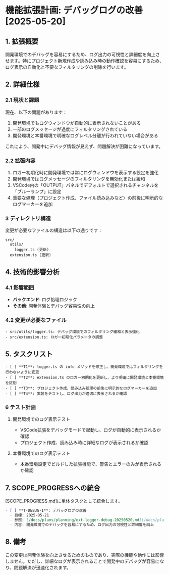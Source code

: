 # 機能拡張計画: デバッグログの改善 [2025-05-20]

## 1. 拡張概要

開発環境でのデバッグを容易にするため、ログ出力の可視性と詳細度を向上させます。特にプロジェクト新規作成や読み込み時の動作確認を容易にするため、ログ表示の自動化と不要なフィルタリングの削除を行います。

## 2. 詳細仕様

### 2.1 現状と課題

現在、以下の問題があります：
1. 開発環境でもログウィンドウが自動的に表示されないことがある
2. 一部のログメッセージが過度にフィルタリングされている
3. 開発環境と本番環境で明確なログレベル分離が行われていない場合がある

これにより、開発中にデバッグ情報が見えず、問題解決が困難になっています。

### 2.2 拡張内容

1. ロガー初期化時に開発環境では常にログウィンドウを表示する設定を強化
2. 開発環境ではログメッセージのフィルタリングを無効化または緩和
3. VSCode内の「OUTPUT」パネルでデフォルトで選択されるチャンネルを「ブルーランプ」に設定
4. 重要な処理（プロジェクト作成、ファイル読み込みなど）の前後に明示的なログマーカーを追加

### 3 ディレクトリ構造

変更が必要なファイルの構造は以下の通りです：

```
src/
  utils/
    logger.ts (更新)
  extension.ts (更新)
```

## 4. 技術的影響分析

### 4.1 影響範囲

- **バックエンド**: ログ処理ロジック
- **その他**: 開発体験とデバッグ容易性の向上

### 4.2 変更が必要なファイル

```
- src/utils/logger.ts: デバッグ環境でのフィルタリング緩和と表示強化
- src/extension.ts: ロガー初期化パラメータの調整
```

## 5. タスクリスト

```
- [ ] **T1**: logger.ts の info メソッドを修正し、開発環境ではフィルタリングを行わないように変更
- [ ] **T2**: extension.ts のロガー初期化を更新し、より明確に開発環境と本番環境を区別
- [ ] **T3**: プロジェクト作成、読み込み処理の前後に明示的なログマーカーを追加
- [ ] **T4**: 実装をテストし、ログ出力が適切に表示されるか確認
```

### 6 テスト計画

1. 開発環境でのログ表示テスト
   - VSCode拡張をデバッグモードで起動し、ログが自動的に表示されるか確認
   - プロジェクト作成、読み込み時に詳細なログが表示されるか確認

2. 本番環境でのログ表示テスト
   - 本番環境設定でビルドした拡張機能で、警告とエラーのみが表示されるか確認

## 7. SCOPE_PROGRESSへの統合

[SCOPE_PROGRESS.md]に単体タスクとして統合します。

```markdown
- [ ] **T-DEBUG-1**: デバッグログの改善
  - 目標: 2025-05-21
  - 参照: [/docs/plans/planning/ext-logger-debug-20250520.md](/docs/plans/planning/ext-logger-debug-20250520.md)
  - 内容: 開発環境でのデバッグを容易にするため、ログ出力の可視性と詳細度を向上
```

## 8. 備考

この変更は開発体験を向上させるためのものであり、実際の機能や動作には影響しません。ただし、詳細なログが表示されることで開発中のデバッグが容易になり、問題解決が迅速化されます。